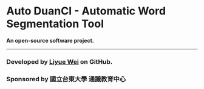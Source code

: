 # Auto DuanCI - Automatic Word Segmentation Tool
**An open-source software project.**

---
### Developed by [Liyue Wei](https://github.com/Liyue-Wei) on GitHub.
### Sponsored by 國立台東大學 通識教育中心
